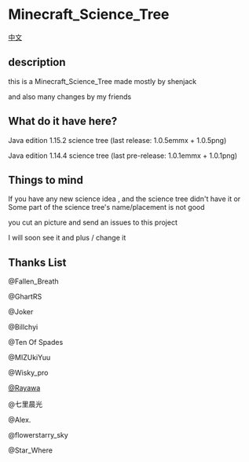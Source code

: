 # Minecraft_Science_Tree

[中文](https://github.com/shenjackyuanjie/Minecraft_Science_Tree/blob/master/doc/readme-cn.md)

## description

 this is a Minecraft_Science_Tree made mostly by shenjack

 and also many changes by my friends
 
## What do it have here?

 Java edition 1.15.2 science tree (last release: 1.0.5emmx + 1.0.5png)

 Java edition 1.14.4 science tree (last pre-release: 1.0.1emmx + 1.0.1png)

## Things to mind

 If you have any new science idea , and the science tree didn't have it   or   Some part of the science tree's name/placement is not good

 you cut an picture and send an issues to this project

 I will soon see it and plus / change it

## Thanks List

 @Fallen_Breath

 @GhartRS

 @Joker

 @Billchyi

 @Ten Of Spades

 @MIZUkiYuu

 @Wisky_pro

 [@Rayawa](https://github.com/Rayawa)

 @七里晨光

 @Alex.

 @flowerstarry_sky

 @Star_Where
